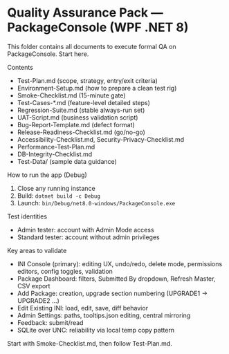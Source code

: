 # Quality Assurance Pack — PackageConsole (WPF .NET 8)

This folder contains all documents to execute formal QA on PackageConsole. Start here.

Contents
- Test-Plan.md (scope, strategy, entry/exit criteria)
- Environment-Setup.md (how to prepare a clean test rig)
- Smoke-Checklist.md (15-minute gate)
- Test-Cases-*.md (feature-level detailed steps)
- Regression-Suite.md (stable always-run set)
- UAT-Script.md (business validation script)
- Bug-Report-Template.md (defect format)
- Release-Readiness-Checklist.md (go/no-go)
- Accessibility-Checklist.md, Security-Privacy-Checklist.md
- Performance-Test-Plan.md
- DB-Integrity-Checklist.md
- Test-Data/ (sample data guidance)

How to run the app (Debug)
1) Close any running instance
2) Build: `dotnet build -c Debug`
3) Launch: `bin/Debug/net8.0-windows/PackageConsole.exe`

Test identities
- Admin tester: account with Admin Mode access
- Standard tester: account without admin privileges

Key areas to validate
- INI Console (primary): editing UX, undo/redo, delete mode, permissions editors, config toggles, validation
- Package Dashboard: filters, Submitted By dropdown, Refresh Master, CSV export
- Add Package: creation, upgrade section numbering (UPGRADE1 → UPGRADE2 …)
- Edit Existing INI: load, edit, save, diff behavior
- Admin Settings: paths, tooltips.json editing, central mirroring
- Feedback: submit/read
- SQLite over UNC: reliability via local temp copy pattern

Start with Smoke-Checklist.md, then follow Test-Plan.md.

